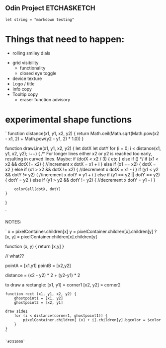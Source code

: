 ## Odin Project ETCHASKETCH

`
let string = "markdown testing"
`

# Things that need to happen: 

<!-- * resolution dial
	* limit to values between 50 and 100 -->
* rolling smiley dials
<!-- * color picker & icon
	* fix color of randomizer button toggle -->
* grid visibility
	* functionality
	* closed eye toggle
* device texture
* Logo / title
* Info copy
* Tooltip copy
  * eraser function advisory

# experimental shape functions
`
function distance(x1, y1, x2, y2) {
	return Math.ceil(Math.sqrt(Math.pow(x2 - x1, 2) +
		Math.pow(y2 - y1, 2) * 1.0))
}

function drawLine(x1, y1, x2, y2) {
	let dotX
	let dotY
	for (i = 0; i < distance(x1, y1, x2, y2); i++) {
		/*
		For longer lines either x2 or y2 is reached too early, resulting
		in curved lines. 
		Maybe: 
			if (dotX < x2 / 3) { etc }
			else if ()
		*/
		if (x1 < x2 && dotX != x2) {
			//increment x
			dotX = x1 + i
		} else if (x1 == x2) {
			dotX = x2
		} else if (x1 > x2 && dotX != x2) {
			//decrement x
			dotX = x1 - i
		}
		if (y1 < y2 && dotY != y2) {
			//increment x
			dotY = y1 + i
		} else if (y1 == y2 || dotY == y2) {
			dotY = y2
		} else if (y1 > y2 && dotY != y2) {
			//decrement x
			dotY = y1 - i
		}

		colorCell(dotX, dotY)
	}
}

`

NOTES: 

`
x = pixelContainer.children[x]
y = pixelContainer.children[x].children[y]
? [x, y] = pixelContainer.children[x].children[y]

function (x, y) {
	return [x,y]
}

// what??

pointA = [x1,y1]
pointB = [x2,y2]

distance = (x2 - y2) * 2 + (y2-y1) * 2

to draw a rectangle: 
	[x1, y1] = corner1
	[x2, y2] = corner2

	function rect (x1, y1, x2, y2) {
		ghostpoint1 = [x1, y2]
		ghostpoint2 = [x2, y1]

	draw side1
		for (i < distance(corner1, ghostpoint1)) {
			pixelContainer.children[ (x1 + i].children[y].bgcolor = $color
		}
	} 
	`

	`#231000`